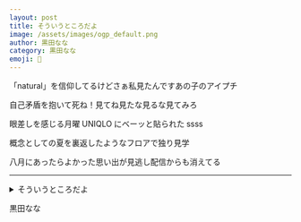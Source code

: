 ```yaml
---
layout: post
title: そういうところだよ
image: /assets/images/ogp_default.png
author: 黒田なな
category: 黒田なな
emoji: 🐹
---
```


<div class="tanka-area"><div class="tanka">
<p>「natural」を信仰してるけどさぁ私見たんですあの子のアイプチ</p>
<p>自己矛盾を抱いて死ね！見てね見たな見るな見てみろ</p>
<p>眼差しを感じる月曜&emsp14;UNIQLO&emsp14;にベーッと貼られた&emsp14;ssss</p>
<p>概念としての夏を裏返したようなフロアで独り見学</p>
<p>八月にあったらよかった思い出が見逃し配信からも消えてる</p></div></div>

---

<details><summary>そういうところだよ</summary>
「natural」を信仰してるけどさぁ私見たんですあの子のアイプチ<br />
自己矛盾を抱いて死ね！見てね見たな見るな見てみろ<br />
眼差しを感じる月曜&emsp14;UNIQLO&emsp14;にベーッと貼られた&emsp14;ssss<br />
概念としての夏を裏返したようなフロアで独り見学<br />
八月にあったらよかった思い出が見逃し配信からも消えてる<br />
<br />
</details>

黒田なな
